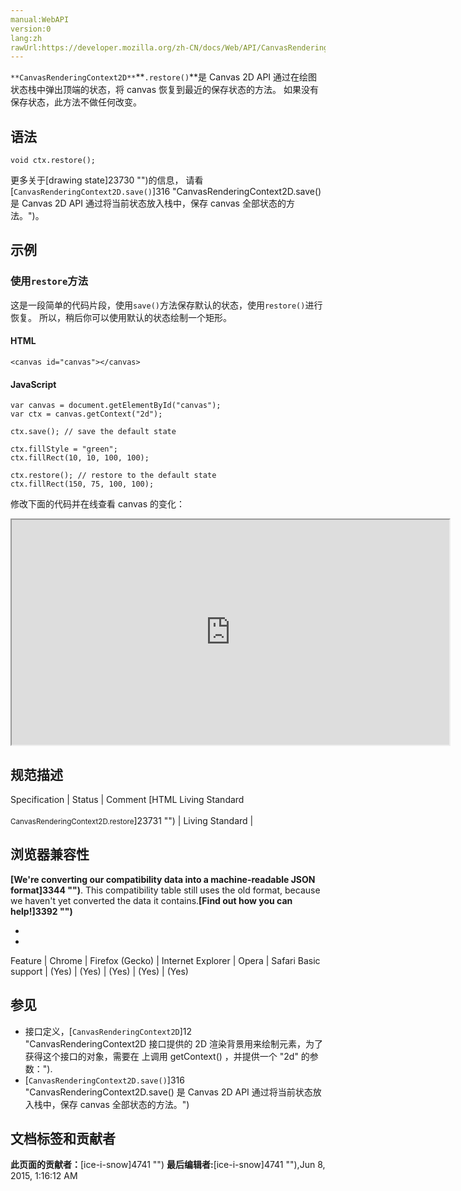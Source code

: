 ```yaml
---
manual:WebAPI
version:0
lang:zh
rawUrl:https://developer.mozilla.org/zh-CN/docs/Web/API/CanvasRenderingContext2D/restore
---
```






`**CanvasRenderingContext2D**`**`.restore()`**是 Canvas 2D API 通过在绘图状态栈中弹出顶端的状态，将 canvas 恢复到最近的保存状态的方法。 如果没有保存状态，此方法不做任何改变。


## 语法<a name="语法"></a>

```
void ctx.restore();
```


更多关于[drawing state]23730 "")的信息， 请看[`CanvasRenderingContext2D.save()`]316 "CanvasRenderingContext2D.save() 是 Canvas 2D API 通过将当前状态放入栈中，保存 canvas 全部状态的方法。")。


## 示例<a name="示例"></a>

### 使用`restore`方法<a name="使用_restore_方法"></a>


这是一段简单的代码片段，使用`save()`方法保存默认的状态，使用`restore()`进行恢复。 所以，稍后你可以使用默认的状态绘制一个矩形。


#### HTML<a name="HTML"></a>

```
<canvas id="canvas"></canvas>
```

#### JavaScript<a name="JavaScript"></a>

```
var canvas = document.getElementById("canvas");
var ctx = canvas.getContext("2d");

ctx.save(); // save the default state

ctx.fillStyle = "green";
ctx.fillRect(10, 10, 100, 100);

ctx.restore(); // restore to the default state
ctx.fillRect(150, 75, 100, 100); 

```


修改下面的代码并在线查看 canvas 的变化：



<iframe src='https://mdn.mozillademos.org/zh-CN/docs/Web/API/CanvasRenderingContext2D/restore$samples/Playable_code?revision=813599' width='700' height='360'></iframe>



## 规范描述<a name="规范描述"></a>
Specification | Status | Comment 
[HTML Living Standard<br></br><small>CanvasRenderingContext2D.restore</small>]23731 "") | Living Standard |  


## 浏览器兼容性<a name="浏览器兼容性"></a>


**[We&#39;re converting our compatibility data into a machine-readable JSON format]3344 "")**. This compatibility table still uses the old format, because we haven&#39;t yet converted the data it contains.**[Find out how you can help!]3392 "")**


* 
* 
Feature | Chrome | Firefox (Gecko) | Internet Explorer | Opera | Safari 
Basic support | (Yes) | (Yes) | (Yes) | (Yes) | (Yes) 




## 参见<a name="参见"></a>

* 接口定义，[`CanvasRenderingContext2D`]12 "CanvasRenderingContext2D 接口提供的 2D 渲染背景用来绘制<canvas>元素，为了获得这个接口的对象，需要在 <canvas> 上调用 getContext() ，并提供一个 "2d" 的参数：").
* [`CanvasRenderingContext2D.save()`]316 "CanvasRenderingContext2D.save() 是 Canvas 2D API 通过将当前状态放入栈中，保存 canvas 全部状态的方法。")



## 文档标签和贡献者
**此页面的贡献者：**[ice-i-snow]4741 "")
**最后编辑者:**[ice-i-snow]4741 ""),<time>Jun 8, 2015, 1:16:12 AM</time>


